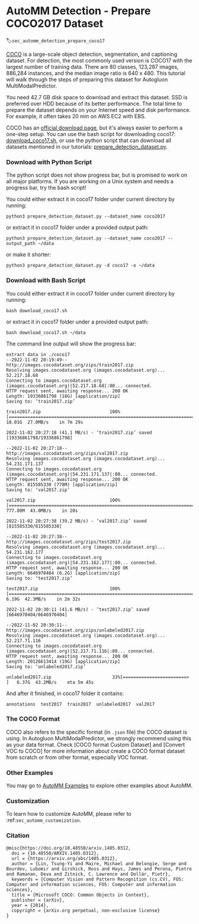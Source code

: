 # AutoMM Detection - Prepare COCO2017 Dataset
:label:`sec_automm_detection_prepare_coco17`

[COCO](https://cocodataset.org/#home) is a large-scale object detection, segmentation, and captioning dataset. 
For detection, the most commonly used version is COCO17 with the largest number of training data.
There are 80 classes, 123,287 images, 886,284 instances, and the median image ratio is 640 x 480.
This tutorial will walk through the steps of preparing this dataset for Autogluon MultiModalPredictor.

You need 42.7 GB disk space to download and extract this dataset. SSD is preferred over HDD because of its better performance.
The total time to prepare the dataset depends on your Internet speed and disk performance. For example, it often takes 20 min on AWS EC2 with EBS.

COCO has an [official download page](https://cocodataset.org/#download), 
but it's always easier to perform a one-step setup. 
You can use the bash script for downloading coco17: [download_coco17.sh](https://github.com/awslabs/autogluon/blob/master/examples/automm/object_detection/download_coco17.sh),
or use the python script that can download all datasets mentioned in our tutorials: [prepare_detection_dataset.py](https://github.com/awslabs/autogluon/blob/master/examples/automm/object_detection/prepare_detection_dataset.sh).

### Download with Python Script

The python script does not show progress bar, but is promised to work on all major platforms.
If you are working on a Unix system and needs a progress bar, try the bash script!

You could either extract it in coco17 folder under current directory by running:

```
python3 prepare_detection_dataset.py --dataset_name coco2017
```

or extract it in coco17 folder under a provided output path:

```
python3 prepare_detection_dataset.py --dataset_name coco2017 --output_path ~/data
```

or make it shorter:

```
python3 prepare_detection_dataset.py -d coco17 -o ~/data
```

### Download with Bash Script

You could either extract it in coco17 folder under current directory by running:

```
bash download_coco17.sh
```

or extract it in coco17 folder under a provided output path:

```
bash download_coco17.sh ~/data
```

The command line output will show the progress bar:

```
extract data in ./coco17
--2022-11-02 20:19:49--  http://images.cocodataset.org/zips/train2017.zip
Resolving images.cocodataset.org (images.cocodataset.org)... 52.217.18.68
Connecting to images.cocodataset.org (images.cocodataset.org)|52.217.18.68|:80... connected.
HTTP request sent, awaiting response... 200 OK
Length: 19336861798 (18G) [application/zip]
Saving to: ‘train2017.zip’

train2017.zip                          100%[=========================================================================>]  18.01G  27.0MB/s    in 7m 29s  

2022-11-02 20:27:18 (41.1 MB/s) - ‘train2017.zip’ saved [19336861798/19336861798]

--2022-11-02 20:27:18--  http://images.cocodataset.org/zips/val2017.zip
Resolving images.cocodataset.org (images.cocodataset.org)... 54.231.171.137
Connecting to images.cocodataset.org (images.cocodataset.org)|54.231.171.137|:80... connected.
HTTP request sent, awaiting response... 200 OK
Length: 815585330 (778M) [application/zip]
Saving to: ‘val2017.zip’

val2017.zip                            100%[=========================================================================>] 777.80M  43.0MB/s    in 20s     

2022-11-02 20:27:38 (39.2 MB/s) - ‘val2017.zip’ saved [815585330/815585330]

--2022-11-02 20:27:38--  http://images.cocodataset.org/zips/test2017.zip
Resolving images.cocodataset.org (images.cocodataset.org)... 54.231.162.177
Connecting to images.cocodataset.org (images.cocodataset.org)|54.231.162.177|:80... connected.
HTTP request sent, awaiting response... 200 OK
Length: 6646970404 (6.2G) [application/zip]
Saving to: ‘test2017.zip’

test2017.zip                           100%[=========================================================================>]   6.19G  42.3MB/s    in 2m 32s  

2022-11-02 20:30:11 (41.6 MB/s) - ‘test2017.zip’ saved [6646970404/6646970404]

--2022-11-02 20:30:11--  http://images.cocodataset.org/zips/unlabeled2017.zip
Resolving images.cocodataset.org (images.cocodataset.org)... 52.217.71.116
Connecting to images.cocodataset.org (images.cocodataset.org)|52.217.71.116|:80... connected.
HTTP request sent, awaiting response... 200 OK
Length: 20126613414 (19G) [application/zip]
Saving to: ‘unlabeled2017.zip’

unlabeled2017.zip                       33%[========================>                                                 ]   6.37G  43.2MB/s    eta 5m 45s 
```

And after it finished, in coco17 folder it contains:

```
annotations  test2017  train2017  unlabeled2017  val2017
```

### The COCO Format

COCO also refers to the specific format (in `.json` file) the COCO dataset is using.
In Autogluon MultiModalPredictor, we strongly recommend using this as your data format.
Check \[COCO format Custom Dataset] and \[Convert VOC to COCO] for more information
about create a COCO format dataset from scratch or from other format, especially VOC format.

### Other Examples

You may go to [AutoMM Examples](https://github.com/awslabs/autogluon/tree/master/examples/automm) to explore other examples about AutoMM.

### Customization
To learn how to customize AutoMM, please refer to :ref:`sec_automm_customization`.

### Citation
```
@misc{https://doi.org/10.48550/arxiv.1405.0312,
  doi = {10.48550/ARXIV.1405.0312},
  url = {https://arxiv.org/abs/1405.0312},
  author = {Lin, Tsung-Yi and Maire, Michael and Belongie, Serge and Bourdev, Lubomir and Girshick, Ross and Hays, James and Perona, Pietro and Ramanan, Deva and Zitnick, C. Lawrence and Dollár, Piotr},
  keywords = {Computer Vision and Pattern Recognition (cs.CV), FOS: Computer and information sciences, FOS: Computer and information sciences},
  title = {Microsoft COCO: Common Objects in Context},
  publisher = {arXiv},
  year = {2014},
  copyright = {arXiv.org perpetual, non-exclusive license}
}
```
